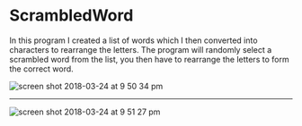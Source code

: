 # ScrambledWord

In this program I created a list of words which I then converted into characters to rearrange the letters. The program will randomly select a scrambled word from the list, you then have to rearrange the letters to form the correct word.

![screen shot 2018-03-24 at 9 50 34 pm](https://user-images.githubusercontent.com/27843440/37864102-e9c44332-2fbd-11e8-9ede-b0b9181fc0f4.png)

------

![screen shot 2018-03-24 at 9 51 27 pm](https://user-images.githubusercontent.com/27843440/37864104-edd95c32-2fbd-11e8-8c38-ce0455145084.png)
